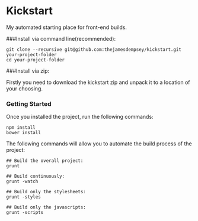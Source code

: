 Kickstart
=========

My automated starting place for front-end builds.

###Install via command line(recommended):
	
	git clone --recursive git@github.com:thejamesdempsey/kickstart.git your-project-folder 
	cd your-project-folder
	
###Install via zip:

Firstly you need to download the kickstart zip and unpack it to a location of your choosing.

### Getting Started

Once you installed the project, run the following commands:

	npm install
	bower install

The following commands will allow you to automate the build process of the project:

	## Build the overall project:
	grunt

	## Build continuously:
	grunt -watch
	
	## Build only the stylesheets:
	grunt -styles
	
	## Build only the javascripts:
	grunt -scripts
 